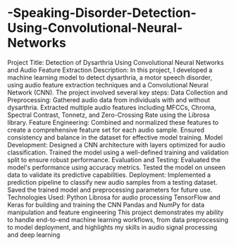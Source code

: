 # -Speaking-Disorder-Detection-Using-Convolutional-Neural-Networks

Project Title: Detection of Dysarthria Using Convolutional Neural Networks
 and Audio Feature Extraction
 Description:
 In this project, I developed a machine learning model to detect dysarthria, a motor speech
 disorder, using audio feature extraction techniques and a Convolutional Neural Network (CNN).
 The project involved several key steps:
 Data Collection and Preprocessing:
 Gathered audio data from individuals with and without dysarthria.
 Extracted multiple audio features including MFCCs, Chroma, Spectral Contrast, Tonnetz, and
 Zero-Crossing Rate using the Librosa library.
 Feature Engineering:
 Combined and normalized these features to create a comprehensive feature set for each audio
 sample.
 Ensured consistency and balance in the dataset for effective model training.
Model Development:
 Designed a CNN architecture with layers optimized for audio classification.
 Trained the model using a well-defined training and validation split to ensure robust
 performance.
 Evaluation and Testing:
 Evaluated the model's performance using accuracy metrics.
 Tested the model on unseen data to validate its predictive capabilities.
 Deployment:
 Implemented a prediction pipeline to classify new audio samples from a testing dataset.
 Saved the trained model and preprocessing parameters for future use.
 Technologies Used:
 Python
 Librosa for audio processing
 TensorFlow and Keras for building and training the CNN
 Pandas and NumPy for data manipulation and feature engineering
 This project demonstrates my ability to handle end-to-end machine learning workflows, from
 data preprocessing to model deployment, and highlights my skills in audio signal processing
 and deep learning
